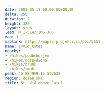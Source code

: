 ```yaml
---
date: 2003-05-11 00:00:00+00:00
delta: 250
duration: 2
height: 386
layout: stub
lead: M_1-5142_IMG.JPG
map: 1
maplink: https://mapzs.projekti.si/poi/5651
name: svVid_Catez
nearby:
- /hikes/podbohorjem
- /hikes/gospodicna
- /hikes/brunk
- /hikes/smuk
peak: 45.884909,15.597638
region: dolenjska
title: St. Vid above Čatež
---
```


